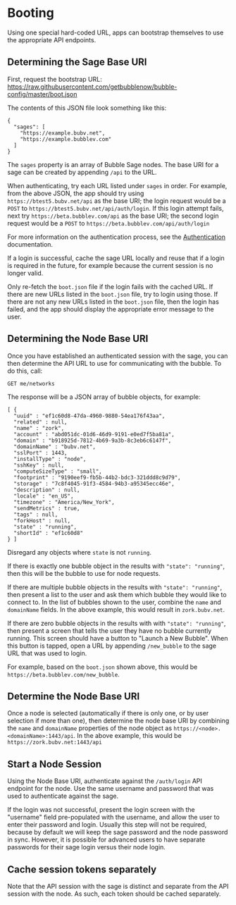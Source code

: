 # Booting

Using one special hard-coded URL, apps can bootstrap themselves to use the appropriate API endpoints.

## Determining the Sage Base URI
First, request the bootstrap URL: https://raw.githubusercontent.com/getbubblenow/bubble-config/master/boot.json

The contents of this JSON file look something like this:

    {
      "sages": [
        "https://example.bubv.net",
        "https://example.bubblev.com"
      ]
    }

The `sages` property is an array of Bubble Sage nodes. The base URI for a sage can be created by appending `/api` to
the URL.

When authenticating, try each URL listed under `sages` in order. For example, from the above JSON, the app
should try using `https://btest5.bubv.net/api` as the base URI; the login request would be a `POST` to `https://btest5.bubv.net/api/auth/login`.
If this login attempt fails, next try `https://beta.bubblev.com/api` as the base URI; the second login request would be a `POST` to `https://beta.bubblev.com/api/auth/login`

For more information on the authentication process, see the [Authentication](auth.md) documentation.

If a login is successful, cache the sage URL locally and reuse that if a login is required in the future, for example
because the current session is no longer valid.

Only re-fetch the `boot.json` file if the login fails with the cached URL. If there are new URLs listed
in the `boot.json` file, try to login using those. If there are not any new URLs listed in the `boot.json` file,
then the login has failed, and the app should display the appropriate error message to the user.

## Determining the Node Base URI
Once you have established an authenticated session with the sage, you can then determine the API URL to use
for communicating with the bubble. To do this, call:

    GET me/networks

The response will be a JSON array of bubble objects, for example:

    [ {
      "uuid" : "ef1c60d8-47da-4960-9880-54ea176f43aa",
      "related" : null,
      "name" : "zork",
      "account" : "abd051dc-01d6-46d9-9191-e0ed7f5ba81a",
      "domain" : "b918925d-7812-4b69-9a3b-8c3eb6c6147f",
      "domainName" : "bubv.net",
      "sslPort" : 1443,
      "installType" : "node",
      "sshKey" : null,
      "computeSizeType" : "small",
      "footprint" : "9190eef9-fb5b-44b2-bdc3-321ddd8c9d79",
      "storage" : "7c8f4045-91f3-4584-94b3-a95345ecc46e",
      "description" : null,
      "locale" : "en_US",
      "timezone" : "America/New_York",
      "sendMetrics" : true,
      "tags" : null,
      "forkHost" : null,
      "state" : "running",
      "shortId" : "ef1c60d8"
    } ]

Disregard any objects where `state` is not `running`.

If there is exactly one bubble object in the results with `"state": "running"`, then this will be the bubble to use
for node requests.

If there are multiple bubble objects in the results with `"state": "running"`, then present a list to the user and ask
them which bubble they would like to connect to. In the list of bubbles shown to the user, combine the `name` and
`domainName` fields. In the above example, this would result in `zork.bubv.net`.

If there are zero bubble objects in the results with with `"state": "running"`, then present a screen that tells the
user they have no bubble currently running. This screen should have a button to "Launch a New Bubble". When this
button is tapped, open a URL by appending `/new_bubble` to the sage URL that was used to login.

For example, based on the `boot.json` shown above, this would be `https://beta.bubblev.com/new_bubble`.

## Determine the Node Base URI
Once a node is selected (automatically if there is only one, or by user selection if more than one), then
determine the node base URI by combining the `name` and `domainName` properties of the node object
as `https://<node>.<domainName>:1443/api`. In the above example, this would be `https://zork.bubv.net:1443/api`

## Start a Node Session
Using the Node Base URI, authenticate against the `/auth/login` API endpoint for the node. Use the same username
and password that was used to authenticate against the sage.

If the login was not successful, present the login screen with the "username" field pre-populated with the username,
and allow the user to enter their password and login. Usually this step will not be required, because by default
we will keep the sage password and the node password in sync. However, it is possible for advanced users to have separate
passwords for their sage login versus their node login.

## Cache session tokens separately
Note that the API session with the sage is distinct and separate from the API session with the node. As such,
each token should be cached separately.
